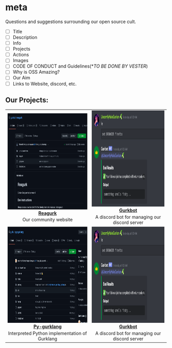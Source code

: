 # meta
Questions and suggestions surrounding our open source cult.

<!--PLANS:START-->
- [ ] Title
- [ ] Description
- [ ] Info
- [ ] Projects
- [ ] Actions
- [ ] Images
- [ ] CODE OF CONDUCT and Guidelines(**TO BE DONE BY VESTER*)
- [ ] Why is OSS Amazing?
- [ ] Our Aim
- [ ] Links to Website, discord, etc.
<!--PLANS:END-->



## Our Projects:

<table>
  <tr>
    <!--TODO: Link the raw image from the default repo-->
    <td align="center"><a href="./.github/images/reagurk.png"><img src="./.github/images/reagurk.png" height="300px "width="500px;" alt="Reagurk repository image"/><br /><sub><a href="https://github.com/gurkult/reagurk"><b>Reagurk</b></a><br />Our community website</sub></a></td>
    <td align="center"><a href="./.github/images/gurkbot.png"><img src="./.github/images/gurkbot.png" height="300px "width="500px;" alt="Gurkbot embed image"/><br /><sub><a href="https://github.com/gurkult/gurkbot"><b>Gurkbot</b></a><br />A discord bot for managing our discord server</sub></a></td>   
  </tr>
  <tr>
    <td align="center"><a href="./.github/images/py-gurklang.png"><img src="./.github/images/py-gurklang.png" height="300px "width="500px;" alt="Gurklang Interpretor"/><br /><sub><a href="https://github.com/gurkult/py-gurklang"><b>Py-gurklang</b></a><br />Interpreted Python implementation of Gurklang</sub></a></td>
    <td align="center"><a href="https://docs.gurkult.com/"><img src="./.github/images/gurkbot.png" height="300px "width="500px;" alt="Gurklang docs image"/><br /><sub><a href="https://github.com/gurkult/gurklang"><b>Gurkbot</b></a><br />A discord bot for managing our discord server</sub></a></td>   
  </tr>
</table>


